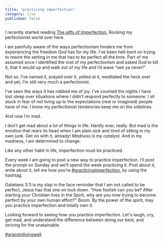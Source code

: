 ```yaml
---
title: "practicing imperfection"
category: live
published: false
---
```


I recently started reading [The gifts of Imperfection.](http://www.amazon.com/The-Gifts-Imperfection-Supposed-Embrace/dp/159285849X)
Rocking my perfectionist world over here.

I am painfully aware of the ways perfectionism hinders me from experiencing the freedom God has for my life. I’ve been hell-bent on trying to rewire the setting in me that has to be perfect all.the.time. Part of me assumed once I identified the root of my perfectionism and asked God to kill it, that it would up and walk out of my life and I’d wave “see ya never!” 

Not so. 
I’ve named it, prayed over it, yelled at it, meditated the heck over and yet, I’m still very much a perfectionist.  

I’ve seen the ways it has robbed me of joy. I’ve counted the nights I have lost sleep over situations where I didn’t respond perfectly to someone. I sit stuck in fear of not living up to the expectations (real or imagined) people have of me. I know my perfectionist tendencies keep me on the sidelines.

And now I’m mad.

I don’t get mad about a lot of things in life. Hardly ever, really. But mad is the emotion that rears its head when I am plain sick and tired of sitting in my own junk. Get on with it, already!
*Madness is my catalyst.* And in my madness, I am determined to change.

Like any other habit in life, imperfection must be practiced.

Every week I am going to post a new way to practice imperfection. I’ll post the prompt on Sunday and we’ll spend the week practicing it.
Post about it, write about it, tell me how you’re [#practicingimperfection.](https://www.instagram.com/explore/tags/practicingimperfection/) by using the hashtag.

Galatians 3:3  is my slap in the face reminder that I am not called to be perfect, Jesus has that one on lock down. 
"How foolish can you be? After starting your Christian lives in the Spirit, why are you now trying to become perfect by your own human effort?" Boom. By the power of the spirit, may you practice imperfection and totally own it.

Looking forward to seeing how you practice imperfection. Let's laugh, cry, get mad, and understand the difference between doing our best, and striving for the unatainable.

[#graceinlivingwell](https://www.instagram.com/explore/tags/graceinlivingwell/)
